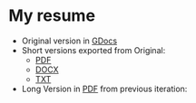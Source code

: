 # My resume
- Original version in [GDocs](https://docs.google.com/document/d/1sGKGuLi4IiBf9OjoTmv0tUg_pmMRQJW7cGl4jBz0beE/edit#heading=h.lv0sym5mth9e) 
- Short versions exported from Original:
   - [PDF](https://julianj.github.io/resume/julian-jaramillo-resume-short.pdf)
   - [DOCX](https://julianj.github.io/resume/julian-jaramillo-resume-short.docx)
   - [TXT](https://julianj.github.io/resume/julian-jaramillo-resume-short.txt)
- Long Version in [PDF](https://julianj.github.io/resume/jj-resume-long.pdf) from previous iteration: 


